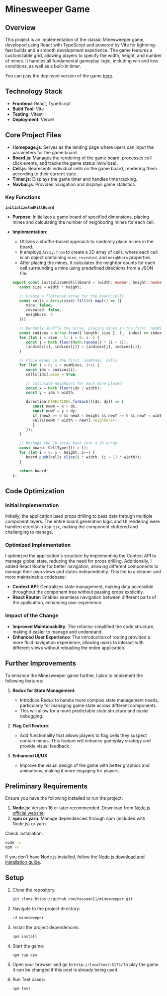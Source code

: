 # Minesweeper Game

## Overview
This project is an implementation of the classic Minesweeper game, developed using React with TypeScript and powered by Vite for lightning-fast builds and a smooth development experience. The game features a customizable grid, allowing players to specify the width, height, and number of mines. It handles all fundamental gameplay logic, including win and loss conditions, as well as a built-in timer.

You can play the deployed version of the game [here](https://minesweeper-gamma-seven.vercel.app/).

## Technology Stack
- **Frontend**: React, TypeScript
- **Build Tool**: Vite
- **Testing**: Vitest
- **Deployment**: Vercel

## Core Project Files
- **Homepage.js**: Serves as the landing page where users can input the parameters for the game board.
- **Board.js**: Manages the rendering of the game board, processes cell click events, and tracks the game status (win/lose).
- **Cell.js**: Represents individual cells on the game board, rendering them according to their current state.
- **Timer.js**: Displays the game timer and handles time tracking.
- **Navbar.js**: Provides navigation and displays game statistics.

### Key Functions

**`initializeAndFillBoard`**

- **Purpose**: Initializes a game board of specified dimensions, placing mines and calculating the number of neighboring mines for each cell.
  
- **Implementation**: 
   - Utilizes a shuffle-based approach to randomly place mines in the board.
   - It employs `Array.from` to create a 2D array of cells, where each cell is an object containing `mine`, `revealed`, and `neighbors` properties.
   - After placing the mines, it calculates the neighbor counts for each cell surrounding a mine using predefined directions from a JSON file.

   ```typescript
   export const initializeAndFillBoard = (width: number, height: number, numMines: number): CellType[][] => {
      const size = width * height;

      // Create a flattened array for the board cells
      const cells = Array(size).fill(0).map(() => ({
         mine: false,
         revealed: false,
         neighbors: 0
      }));

      // Randomly shuffle the array, placing mines in the first `numMines` positions
      const indices = Array.from({ length: size }, (_, index) => index);
      for (let i = size - 1; i > 0; i--) {
         const j = Math.floor(Math.random() * (i + 1));
         [indices[i], indices[j]] = [indices[j], indices[i]];
      }

      // Place mines in the first `numMines` cells
      for (let i = 0; i < numMines; i++) {
         const idx = indices[i];
         cells[idx].mine = true;

         // Calculate neighbors for each mine placed
         const x = Math.floor(idx / width);
         const y = idx % width;

         direction.DIRECTIONS.forEach(([dx, dy]) => {
            const newX = x + dx;
            const newY = y + dy;
            if (newX >= 0 && newX < height && newY >= 0 && newY < width) {
            cells[newX * width + newY].neighbors++;
            }
         });
      }

      // Reshape the 1D array back into a 2D array
      const board: CellType[][] = [];
      for (let i = 0; i < height; i++) {
         board.push(cells.slice(i * width, (i + 1) * width));
      }

      return board;
   };
   ```

## Code Optimization

### Initial Implementation
Initially, the application used props drilling to pass data through multiple component layers. The entire board generation logic and UI rendering were handled directly in `App.tsx`, making the component cluttered and challenging to manage. 

### Optimized Implementation
I optimized the application's structure by implementing the Context API to manage global state, reducing the need for props drilling. Additionally, I added React Router for better navigation, allowing different components to manage their own views and states independently. This led to a cleaner and more maintainable codebase:
- **Context API**: Centralizes state management, making data accessible throughout the component tree without passing props explicitly.
- **React Router**: Enables seamless navigation between different parts of the application, enhancing user experience.

### Impact of the Change
- **Improved Maintainability**: The refactor simplified the code structure, making it easier to manage and understand.
- **Enhanced User Experience**: The introduction of routing provided a more fluid navigation experience, allowing users to interact with different views without reloading the entire application.

## Further Improvements
To enhance the Minesweeper game further, I plan to implement the following features:

1. **Redux for State Management**: 
   - Introduce Redux to handle more complex state management needs, particularly for managing game state across different components.
   - This will allow for a more predictable state structure and easier debugging.

2. **Flag Cell Feature**:
   - Add functionality that allows players to flag cells they suspect contain mines. This feature will enhance gameplay strategy and provide visual feedback.

3. **Enhanced UI/UX**:
   - Improve the visual design of the game with better graphics and animations, making it more engaging for players.

## Preliminary Requirements
Ensure you have the following installed to run the project:
1. **Node.js**: Version 16 or later recommended. Download from [Node.js official website](https://nodejs.org/).
2. **npm or yarn**: Manage dependencies through npm (included with Node.js) or yarn.

Check installation:
```bash
node -v
npm -v
```

If you don't have Node.js installed, follow the [Node.js download and installation guide](https://nodejs.org/).

## Setup
1. Clone the repository:
   ```bash
   git clone https://github.com/Hassaan11/minesweeper.git
   ```
2. Navigate to the project directory:
   ```bash
   cd minesweeper
   ```
3. Install the project dependencies:
   ```bash
   npm install
   ```
4. Start the game:
   ```bash
   npm run dev
   ```

5. Open your browser and go to `http://localhost:5173/` to play the game. It can be changed if this post is already being used.

6. Run Test cases:
   ```bash
   npm test
   ```